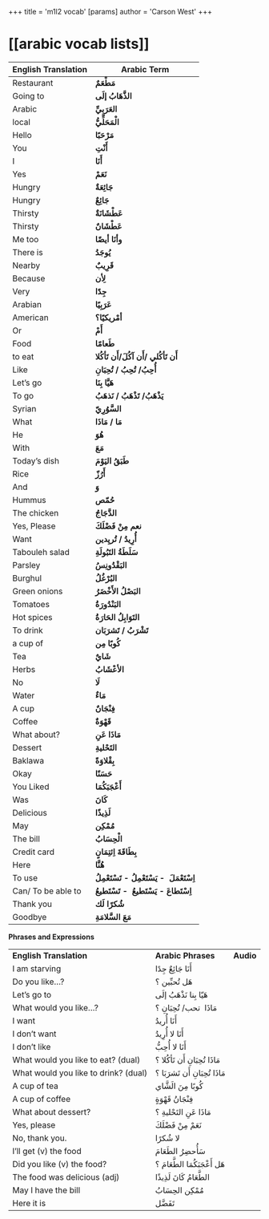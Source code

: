 +++
 title = 'm1l2 vocab'
[params]
	author = 'Carson West'
+++
# [[arabic vocab lists]]

| **English Translation** | **Arabic Term**                                 |
| ----------------------- | ----------------------------------------------- |
| Restaurant              | **مَطْعَمٌ**                                    |
| Going to                | **الذَّهَابُ إلَى**                             |
| Arabic                  | **العَرَبِيِّ**                                 |
| local                   | **الْمَحَلِّيُّ**                               |
| Hello                   | **مَرْحَبًا**                                   |
| You                     | **أَنْتِ**                                      |
| I                       | **أَنَا**                                       |
| Yes                     | **نَعَمْ**                                      |
| Hungry                  | **جَائِعَةٌ**                                   |
| Hungry                  | **جَائِعٌ**                                     |
| Thirsty                 | **عَطْشَانَةٌ**                                 |
| Thirsty                 | **عَطْشَانٌ**                                   |
| Me too                  | **وأنَا أيضًا**                                 |
| There is                | **يُوجَدُ**                                     |
| Nearby                  | **قَرِيبٌ**                                     |
| Because                 | **لِأن**                                        |
| Very                    | **جِدًا**                                       |
| Arabian                 | **عَرَبِيًا**                                   |
| American                | **أمْريكيًا؟**                                  |
| Or                      | **أَمْ**                                        |
| Food                    | **طَعامًا**                                     |
| to eat                  | **أَن تَأكُلي /أَن آكُلَ/أَن تَأكُلا**          |
| Like                    | **أُحِبُ/ تُحِبُ / تُحِبَانِ**                  |
| Let’s go                | **هَيَّا بِنَا**                                |
| To go                   | **يَذْهَبُ/ تَذْهَبُ / نَذهَبُ**                |
| Syrian                  | **السَّوُرِيّ**                                 |
| What                    | **مَا / مَاذَا**                                |
| He                      | **هُوَ**                                        |
| With                    | **مَعَ**                                        |
| Today’s dish            | **طَبَقُ اليَوْمَ**                             |
| Rice                    | **أَرُزّ**                                      |
| And                     | **وَ**                                          |
| Hummus                  | **حُمّص**                                       |
| The chicken             | **الدَّجَاجُ**                                  |
| Yes, Please             | **نعم مِنْ فَضْلَكَ**                           |
| Want                    | **أُرِيدُ / تُريِدين**                          |
| Tabouleh salad          | **سَلَطَةُ التَبُولَةِ**                        |
| Parsley                 | **البَقْدُونِسُ**                               |
| Burghul                 | **البُرْغُلُ**                                  |
| Green onions            | **البَصْلُ الأَخْضَرُ**                         |
| Tomatoes                | **البَنْدُورَةُ**                               |
| Hot spices              | **التَوَابِلُ الحَارَةُ**                       |
| To drink                | **تَشْرَبُ / تَشرَبَان**                        |
| a cup of                | **كُوبًا مِن**                                  |
| Tea                     | **شَايٌ**                                       |
| Herbs                   | **الأعْشَابُ**                                  |
| No                      | **لَا**                                         |
| Water                   | **مَاءٌ**                                       |
| A cup                   | **فِنْجَانٌ**                                   |
| Coffee                  | **قَهْوَةٌ**                                    |
| What about?             | **مَاذَا عَنِ**                                 |
| Dessert                 | **التَحْليةِ**                                  |
| Baklawa                 | **بِقْلاوَةً**                                  |
| Okay                    | **حَسَنًا**                                     |
| You Liked               | **أَعْجَبَكُمَا**                               |
| Was                     | **كَانَ**                                       |
| Delicious               | **لَذِيذًا**                                    |
| May                     | **مُمْكِن**                                     |
| The bill                | **الْحِسَابُ**                                  |
| Credit card             | **بِطَاقَةَ اِئتِمَانٍ**                        |
| Here                    | **هُنَّا**                                      |
| To use                  | **اِسْتَعْمَلَ  - يَسْتَعْمِلُ - تَسْتَعْمِلُ** |
| Can/ To be able to      | **اِسْتَطاعَ - يَسْتَطيعُ  - تَسْتَطيعُ**       |
| Thank you               | **شُكرًا لَك**                                  |
| Goodbye                 | **مَعَ السَّلامَةِ**                            |

**Phrases and Expressions** 

|   |   |   |
|---|---|---|
|**English Translation**|**Arabic Phrases**|**Audio**|
|I am starving|أَنَا جَائِعٌ جِدًا||
|Do you like…?|هَل تُحبِّين ؟||
|Let’s go to|هَيّا بِنا نَذْهَبُ إلَى||
|What would you like…?|مَاذَا  تحب/ تُحِبَانِ ؟||
|I want|أَنَا أُريدُ||
|I don’t want|أَنَا لا أُرِيدُ||
|I don’t like|أَنَا لا أُحِبُّ||
|What would you like to eat? (dual)|مَاذَا تُحِبَانِ أَن تَأكُلا ؟||
|What would you like to drink? (dual)|مَاذَا تُحِبَانِ أَن تَشرَبَا ؟||
|A cup of tea|كُوبًا مِنَ الَشَّاي||
|A cup of coffee|فِنْجَانُ قَهْوَةٍ||
|What about dessert?|مَاذَا عَنِ التَحْليةِ ؟||
|Yes, please|نَعَمْ مِنْ فَضْلَكَ||
|No, thank you.|لا شُكرًا||
|I’ll get (v) the food|سَأُحضِرُ الطَعَامَ||
|Did you like (v) the food?|هَل أَعْجَبَكُمَا الطَّعَامَ ؟||
|The food was delicious (adj)|الطَّعَامُ كَانَ لَذِيذًا||
|May I have the bill|مُمْكِن الحِسَابُ||
|Here it is|تَفَضَّل||